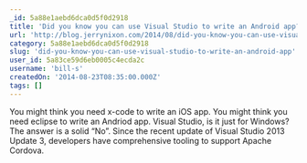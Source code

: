 ```yaml
---
_id: 5a88e1aebd6dca0d5f0d2918
title: 'Did you know you can use Visual Studio to write an Android app? '
url: 'http://blog.jerrynixon.com/2014/08/did-you-know-you-can-use-visual-studio.html'
category: 5a88e1aebd6dca0d5f0d2918
slug: 'did-you-know-you-can-use-visual-studio-to-write-an-android-app'
user_id: 5a83ce59d6eb0005c4ecda2c
username: 'bill-s'
createdOn: '2014-08-23T08:35:00.000Z'
tags: []
---
```


You might think you need x-code to write an iOS app. You might think you need eclipse to write an Andriod app. Visual Studio, is it just for Windows? The answer is a solid “No”. Since the recent update of Visual Studio 2013 Update 3, developers have comprehensive tooling to support Apache Cordova.
